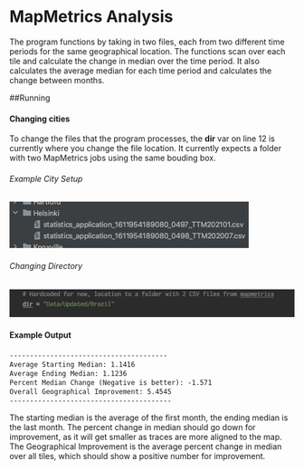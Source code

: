 # MapMetrics Analysis
The program functions by taking in two files, each from two different time periods for the same geographical location. The functions scan over each tile and calculate the change in median over the time period. It also calculates the average median for each time period and calculates the change between months. 

##Running
#### Changing cities
To change the files that the program processes, the **dir** var on line 12 is currently where you change the file location. It currently expects a folder with two MapMetrics jobs using the same bouding box.
###### Example City Setup
![](https://raw.githubusercontent.com/JamesonToper-TomTom/MapMetricsAnalysis/main/README/file_example.png)

###### Changing Directory
![](https://raw.githubusercontent.com/JamesonToper-TomTom/MapMetricsAnalysis/main/README/dir_example.png)

#### Example Output

    ---------------------------------------
    Average Starting Median: 1.1416
    Average Ending Median: 1.1236
    Percent Median Change (Negative is better): -1.571
    Overall Geographical Improvement: 5.4545
    ----------------------------------------
The starting median is the average of the first month, the ending median is the last month. The percent change in median should go down for improvement, as it will get smaller as traces are more aligned to the map. The Geographical Improvement is the average percent change in median over all tiles, which should show a positive number for improvement.


